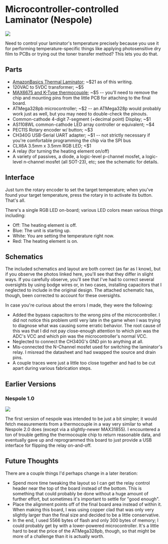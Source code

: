 # Microcontroller-controlled Laminator (Nespole)

![](https://coddingtonbear-public.s3.amazonaws.com/github/nespole/nespole_2.JPG)

Need to control your laminator's temperature precisely because you use it
for performing temperature-specific things like applying photosensitive
dry film to PCBs or trying out the toner transfer method?  This lets you
do that.

## Parts

* [AmazonBasics Thermal Laminator](https://www.amazon.com/AmazonBasics-PL9-US-Thermal-Laminator/dp/B00BUI5QWS); ~$21 as of this writing.
* 120VAC to 5VDC transformer; ~$5
* [MAX6675 and K-Type thermocouple](https://www.amazon.com/HiLetgo-MAX6675-Thermocouple-Temperature-Arduino/dp/B01HT871SO/ref=sr_1_cc_3?s=aps&ie=UTF8&qid=1486343835&sr=1-3-catcorr&keywords=MAX6675);
  ~$5 -- you'll need to remove the chip and mounting pins from the little PCB for attaching to the final board.
* ATMega328pb microcontroller; ~$2 -- an ATMega328p would probably work just as well, but you may need to double-check the pinouts.
* Common-cathode 4-digit 7-segment (+decimal point) Display; ~$1
* AS1108WL common-cathode LED array controller or equivalent; ~$4
* PEC11S Rotary encoder w/ button; ~$3
* CH340G USB-Serial UART adapter; ~$1 -- not strictly necessary if you're comfortable programming the chip via the SPI bus
* CLX6A 3.5mm x 3.5mm RGB LED; <\$1
* A relay (for turning the heating element on/off)
* A variety of passives, a diode, a logic-level p-channel mosfet, a logic-level n-channel mosfet (all SOT-23), etc; see the schematic for details.

## Interface

Just turn the rotary encoder to set the target temperature; when you've found
your target temperature, press the rotary in to activate its button.  That's all.

There's a single RGB LED on-board; various LED colors mean various things
including:

* Off: The heating element is off.
* Blue: The unit is starting up.
* White: You are setting the temperature right now.
* Red: The heating element is on.

## Schematics

The included schematics and layout are both correct (as far as I know), but
if you observe the photos linked here, you'll see that they differ in slight
ways.  If you carefully observe, you'll see that I've had to correct several
oversights by using bodge wires or, in two cases, installing capacitors that
I neglected to include in the original design.  The attached schematic has,
though, been corrected to account for these oversights.

In case you're curious about the errors I made, they were the following:

* Added the bypass capacitors to the wrong pins of the microcontroller.  I
  did not notice this problem until very late in the game when I was trying
  to diagnose what was causing some erratic behavior.  The root cause of this
  was that I did not pay close-enough attention to which pin was the ADC's
  VCC and which pin was the microcontroller's normal VCC.
* Neglected to connect the CH340G's GND pin to anything at all.
* Mis-connected the N-Channel mosfet used for switching the laminator's
  relay.  I misread the datasheet and had swapped the source and drain
  pins.
* A couple traces were just a little too close together and had to be cut
  apart during various fabrication steps.

## Earlier Versions

### Nespole 1.0

![](https://coddingtonbear-public.s3.amazonaws.com/github/nespole/nespole_1.JPG)

The first version of nespole was intended to be just a bit simpler; it would
fetch measurements from a thermocouple in a way very similar to what Nespole 2.0
does (except via a slightly-newer MAX31855).  I encountered a ton of trouble
getting the thermocouple chip to return reasonable data, and eventually gave
up and reprogrammed this board to just provide a USB interface for flipping
the relay on-and-off.

## Future Thoughts

There are a couple things I'd perhaps change in a later iteration:

* Spend more time tweaking the layout so I can get the relay control header
  near the top of the board instead of the bottom.  This is something that
  could probably be done without a huge amount of further effort, but
  sometimes it's important to settle for "good enough".
* Place the alignment points off of the final board area instead of within
  it.  When making this board, I was using copper clad that was only very
  slightly larger than the final size and decided to be a little conservative.
* In the end, I used 5566 bytes of flash and only 300 bytes of memory; I could
  probably get by with a lower-powered microcontroller.  It's a little hard to
  beat the price of the ATMega328pb, though, so that might be more of a
  challenge than it is actually worth.

